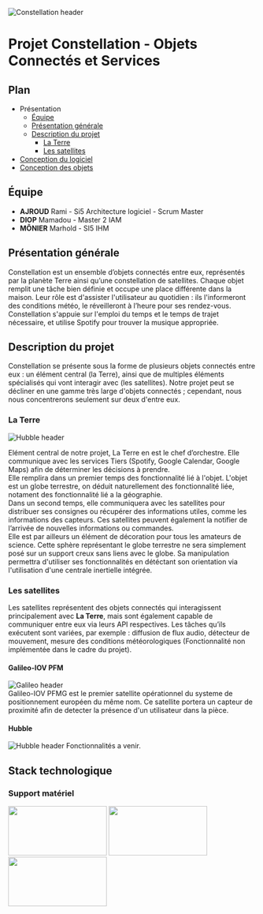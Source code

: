 ![Constellation header](https://github.com/Monierv/OCS/blob/master/Documentation/resources/img/constellation_header.jpg)
# Projet Constellation - Objets Connectés et Services

## Plan

* Présentation
   * [Équipe](#Équipe)
   * [Présentation générale](#présentation-générale)
   * [Description du projet](#description-du-projet)
     * [La Terre](#la-terre)
     * [Les satellites](#les-satellites)
* [Conception du logiciel](https://github.com/Monierv/OCS/blob/master/Documentation/SOFTWARE.md)
* [Conception des objets](https://github.com/Monierv/OCS/blob/master/Documentation/MATERIAL.md)

## Équipe
* **AJROUD** Rami - Si5 Architecture logiciel - Scrum Master
* **DIOP** Mamadou - Master 2 IAM
* **MÔNIER** Marhold - SI5 IHM

## Présentation générale

Constellation est un ensemble d’objets connectés entre eux, représentés par la planète Terre ainsi qu’une constellation de satellites. Chaque objet remplit une tâche bien définie et occupe une place différente dans la maison. Leur rôle est d'assister l'utilisateur au quotidien : ils l'informeront des conditions météo, le réveilleront à l’heure pour ses rendez-vous. Constellation s'appuie sur l'emploi du temps et le temps de trajet nécessaire, et utilise Spotify pour trouver la musique appropriée.

## Description du projet

Constellation se présente sous la forme de plusieurs objets connectés entre eux : un élément central (la Terre), ainsi que de multiples éléments spécialisés qui vont interagir avec (les satellites). Notre projet peut se décliner en une gamme très large d'objets connectés ; cependant, nous nous concentrerons seulement sur deux d'entre eux.

### La Terre
![Hubble header](https://github.com/Monierv/OCS/blob/master/Documentation/resources/img/earth_header.jpg)  

Elément central de notre projet, La Terre en est le chef d’orchestre. Elle communique avec les services Tiers (Spotify, Google Calendar, Google Maps) afin de déterminer les décisions à prendre.  
Elle remplira dans un premier temps des fonctionnalité lié à l'objet. L'objet est un globe terrestre, on déduit naturellement des fonctionnalité liée, notament des fonctionnalité lié a la géographie.  
Dans un second temps, elle communiquera avec les satellites pour distribuer ses consignes ou récupérer des informations utiles, comme les informations des capteurs. Ces satellites peuvent également la notifier de l’arrivée de nouvelles informations ou commandes.  
Elle est par ailleurs un élément de décoration pour tous les amateurs de science. Cette sphère représentant le globe terrestre ne sera simplement posé sur un support creux sans liens avec le globe. Sa manipulation permettra d'utiliser ses fonctionnalités en détéctant son orientation via l'utilisation d'une centrale inertielle intégrée.

### Les satellites
Les satellites représentent des objets connectés qui interagissent principalement avec **La Terre**, mais sont également capable de communiquer entre eux via leurs API respectives.
Les tâches qu’ils exécutent sont variées, par exemple : diffusion de flux audio, détecteur de mouvement, mesure des conditions météorologiques (Fonctionnalité non implémentée dans le cadre du projet).

#### Galileo-IOV PFM
![Galileo header](https://github.com/Monierv/OCS/blob/master/Documentation/resources/img/galileo_header.jpg)  
Galileo-IOV PFMG est le premier satellite opérationnel du systeme de positionnement européen du même nom. Ce satellite portera un capteur de proximité afin de detecter la présence d'un utilisateur dans la pièce.

#### Hubble
![Hubble header](https://github.com/Monierv/OCS/blob/master/Documentation/resources/img/hubble_header.jpg)
Fonctionnalités a venir.

## Stack technologique
### Support matériel
<img src="https://github.com/Monierv/OCS/blob/master/Documentation/resources/img/logos/raspberrypi_logo.png" width="200px" height="100px">
<img src="https://github.com/Monierv/OCS/blob/master/Documentation/resources/img/logos/java_logo.jpg" width="200px" height="100px">
<img src="https://github.com/Monierv/OCS/blob/master/Documentation/resources/img/logos/grovepi_logo.jpg" width="200px" height="100px">
